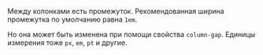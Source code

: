 Между колонками есть промежуток. Рекомендованная ширина промежутка по умолчанию равна `1em`.

Но она может быть изменена при помощи свойства `column-gap`. Единицы измерения тоже `px`, `em`, `pt` и другие.